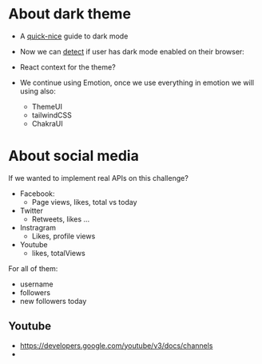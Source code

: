 # About dark theme

- A [quick-nice](https://css-tricks.com/a-complete-guide-to-dark-mode-on-the-web/) guide to dark mode
- Now we can [detect](https://css-tricks.com/dark-modes-with-css/) if user has dark mode enabled on their browser:
- React context for the theme?
- We continue using Emotion, once we use everything in emotion we will using also:

  - ThemeUI
  - tailwindCSS
  - ChakraUI

# About social media

If we wanted to implement real APIs on this challenge?

- Facebook:
  - Page views, likes, total vs today
- Twitter
  - Retweets, likes ...
- Instragram
  - Likes, profile views
- Youtube
  - likes, totalViews

For all of them:

- username
- followers
- new followers today

## Youtube

- https://developers.google.com/youtube/v3/docs/channels
-
